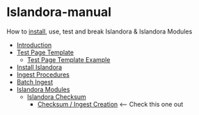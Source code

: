 # Islandora-manual
How to [install](install_islandora.md), use, test and break Islandora & Islandora Modules

* [Introduction](README.md)
* [Test Page Template](test_page_template.md)
   * [Test Page Template Example](test_page_template_example.md)
* [Install Islandora](install_islandora.md)
* [Ingest Procedures](ingest_procedures.md)
* [Batch Ingest](batch_ingest.md)
* [Islandora Modules](islandora_modules.md)
   * [Islandora Checksum](modules/islandora_checksum.md)
       * [Checksum / Ingest Creation](modules/tests/checksum__ingest_creation.md) <-- Check this one out

